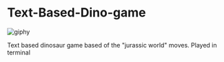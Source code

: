 # Text-Based-Dino-game
![giphy](https://github.com/Swenyee14/Text-Based-Dino-game/assets/120029812/b0221cc6-6fb3-4659-a0c4-80faf244c05f)

Text based dinosaur game based of the "jurassic world" moves. Played in terminal
